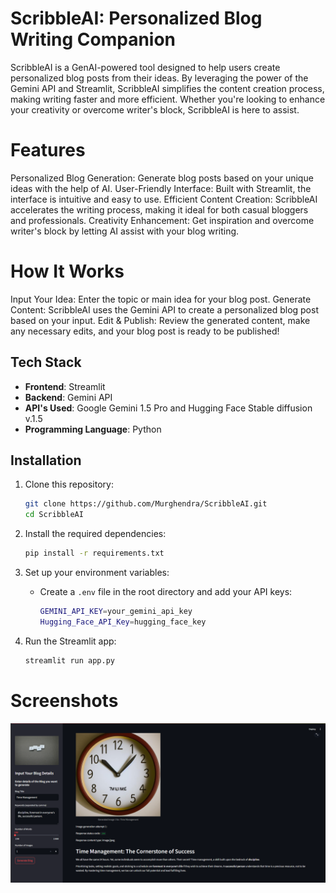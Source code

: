 # ScribbleAI: Personalized Blog Writing Companion
ScribbleAI is a GenAI-powered tool designed to help users create personalized blog posts from their ideas. By leveraging the power of the Gemini API and Streamlit, ScribbleAI simplifies the content creation process, making writing faster and more efficient. Whether you're looking to enhance your creativity or overcome writer's block, ScribbleAI is here to assist.

# Features
Personalized Blog Generation: Generate blog posts based on your unique ideas with the help of AI.
User-Friendly Interface: Built with Streamlit, the interface is intuitive and easy to use.
Efficient Content Creation: ScribbleAI accelerates the writing process, making it ideal for both casual bloggers and professionals.
Creativity Enhancement: Get inspiration and overcome writer's block by letting AI assist with your blog writing.
# How It Works
Input Your Idea: Enter the topic or main idea for your blog post.
Generate Content: ScribbleAI uses the Gemini API to create a personalized blog post based on your input.
Edit & Publish: Review the generated content, make any necessary edits, and your blog post is ready to be published!
## Tech Stack

- **Frontend**: Streamlit
- **Backend**: Gemini API
- **API's Used**: Google Gemini 1.5 Pro and Hugging Face Stable diffusion v.1.5
- **Programming Language**: Python

## Installation

1. Clone this repository:
    ```bash
    git clone https://github.com/Murghendra/ScribbleAI.git
    cd ScribbleAI
    ```

2. Install the required dependencies:
    ```bash
    pip install -r requirements.txt
    ```

3. Set up your environment variables:
    - Create a `.env` file in the root directory and add your API keys:
      ```bash
      GEMINI_API_KEY=your_gemini_api_key
      Hugging_Face_API_Key=hugging_face_key
      ```

4. Run the Streamlit app:
    ```bash
    streamlit run app.py
    ```

# Screenshots
![Snapshot](/images/1.png)

